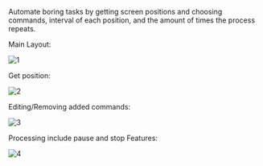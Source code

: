 Automate boring tasks by getting screen positions and choosing commands, interval of each position, and the amount of times the process repeats.


Main Layout:

![1](https://github.com/AhMadness/ClickerPro/assets/48402736/be9f30a3-90de-439b-82fb-c5bd6348e901)


Get position:

![2](https://github.com/AhMadness/ClickerPro/assets/48402736/26345d27-0571-4ac7-8b86-88e95332fe67)


Editing/Removing added commands:

![3](https://github.com/AhMadness/ClickerPro/assets/48402736/9a726324-f427-4d33-9041-4d3b3cfdb955)


Processing include pause and stop Features:

![4](https://github.com/AhMadness/ClickerPro/assets/48402736/bff8d0ed-9633-41f2-b6b5-0b9a590f7a71)
